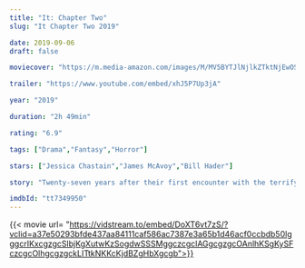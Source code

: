 ```yaml
---
title: "It: Chapter Two"
slug: "It Chapter Two 2019"

date: 2019-09-06
draft: false

moviecover: "https://m.media-amazon.com/images/M/MV5BYTJlNjlkZTktNjEwOS00NzI5LTlkNDAtZmEwZDFmYmM2MjU2XkEyXkFqcGdeQXVyNjg2NjQwMDQ@._V1_UX182_CR0,0,182,268_AL_.jpg"

trailer: "https://www.youtube.com/embed/xhJ5P7Up3jA"

year: "2019"

duration: "2h 49min"

rating: "6.9"

tags: ["Drama","Fantasy","Horror"]

stars: ["Jessica Chastain","James McAvoy","Bill Hader"]

story: "Twenty-seven years after their first encounter with the terrifying Pennywise, the Losers Club have grown up and moved away, until a devastating phone call brings them back."

imdbId: "tt7349950"
---
```


{{< movie url= "https://vidstream.to/embed/DoXT6vt7zS/?vclid=a37e50293bfde437aa84111caf586ac7387e3a65b1d46acf0ccbdb50lgggcrIKxcgzgcSlbjKgXutwKzSogdwSSSMggczcgclAGgcgzgcOAnlhKSgKySFczcgcOlhgcgzgckLITtkNKKcKjdBZgHbXgcgb">}}
